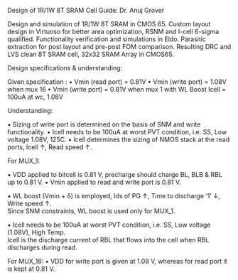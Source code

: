 Design of 1R/1W 8T SRAM Cell 
Guide: Dr. Anuj Grover 

Design and simulation of 1R/1W 8T SRAM in CMOS 65. 
Custom layout design in Virtuoso for better area optimization, RSNM and I-cell 6-sigma 
qualified. Functionality verification and simulations in Eldo. Parasitic extraction for post 
layout and pre-post FOM comparison. Resulting DRC and LVS clean 8T SRAM cell, 32x32 
SRAM Array in CMOS65.

Design specifications & understanding: 

Given specification :
 ▪ Vmin (read port) = 0.81V
 ▪ Vmin (write port) = 1.08V when mux 16
 ▪ Vmin (write port) = 0.81V when mux 1 with WL Boost
 Icell = 100uA at wc, 1.08V
 
Understanding:

▪ Sizing of write port is determined on the basis of SNM and write functionality.
▪ Icell needs to be 100uA at worst PVT condition, i.e. SS, Low voltage 1.08V, 125C.
▪ Icell determines the sizing of NMOS stack at the read ports, Icell ↑, Read speed ↑. 

For MUX_1:
 
▪ VDD applied to bitcell is 0.81 V, precharge should charge BL, BLB & RBL up to 0.81 V.
▪ Vmin applied to read and write port is 0.81 V. 

▪ WL boost (Vmin + δ) is employed, Ids of PG ↑, Time to discharge ‘1’ ↓, Write speed ↑.            
  Since SNM constraints, WL boost is used only for MUX_1.
  
▪ Icell needs to be 100uA at worst PVT condition, i.e. SS, Low voltage (1.08V), High Temp.          
  Icell is the discharge current of RBL that flows into the cell when RBL discharges during read.
  
 
 For MUX_16:
 ▪ VDD for write port is given at 1.08 V, whereas for read port it is kept at 0.81 V.
